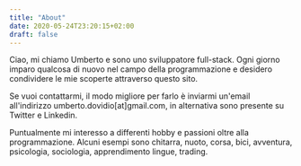 ```yaml
---
title: "About"
date: 2020-05-24T23:20:15+02:00
draft: false
---
```


Ciao, mi chiamo Umberto e sono uno sviluppatore full-stack. Ogni giorno imparo qualcosa di nuovo nel campo della programmazione e desidero condividere le mie scoperte attraverso questo sito.

Se vuoi contattarmi, il modo migliore per farlo è inviarmi un'email all'indirizzo umberto.dovidio[at]gmail.com, in alternativa sono presente su Twitter e Linkedin.

Puntualmente mi interesso a differenti hobby e passioni oltre alla programmazione.
Alcuni esempi sono chitarra, nuoto, corsa, bici, avventura, psicologia, sociologia, apprendimento lingue, trading.